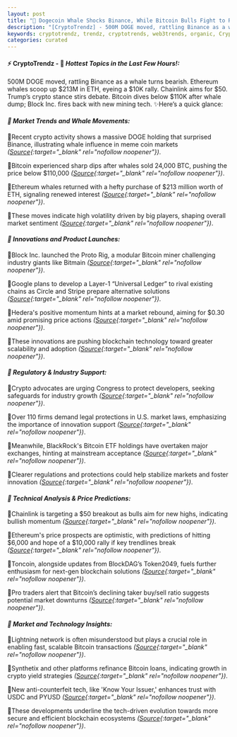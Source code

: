 ```yaml
---
layout: post
title: "🌌 Dogecoin Whale Shocks Binance, While Bitcoin Bulls Fight to Rebound"
description: "[CryptoTrendz] - 500M DOGE moved, rattling Binance as a whale turns bearish. Ethereum whales scoop up $213M in ETH, eyeing a $10K rally. Chainlink aims for $50. Trump’s crypto stance stirs debate. Bitcoin dives below $110K after whale dump; Block Inc. fires back with new mining tech."
keywords: cryptotrendz, trendz, cryptotrends, web3trends, organic, Crypto, Binance, Ethereum, DOGE, Bitcoin, Dogecoin, Miner, ETH, Market
categories: curated
---
```


#### ⚡ CryptoTrendz - 📌 *Hottest Topics in the Last Few Hours!:*

500M DOGE moved, rattling Binance as a whale turns bearish. Ethereum whales scoop up $213M in ETH, eyeing a $10K rally. Chainlink aims for $50. Trump’s crypto stance stirs debate. Bitcoin dives below $110K after whale dump; Block Inc. fires back with new mining tech. ✨Here’s a quick glance:


#### *🔖  Market Trends and Whale Movements:*  

🔹Recent crypto activity shows a massive DOGE holding that surprised Binance, illustrating whale influence in meme coin markets *([Source](https://s.avyag.com/flxe){:target="_blank" rel="nofollow noopener"})*.  

🔹Bitcoin experienced sharp dips after whales sold 24,000 BTC, pushing the price below $110,000 *([Source](https://s.avyag.com/xbpd){:target="_blank" rel="nofollow noopener"})*.  

🔹Ethereum whales returned with a hefty purchase of $213 million worth of ETH, signaling renewed interest *([Source](https://s.avyag.com/s703){:target="_blank" rel="nofollow noopener"})*.  

🔹These moves indicate high volatility driven by big players, shaping overall market sentiment *([Source](https://s.avyag.com/r8m7){:target="_blank" rel="nofollow noopener"})*.  

#### *🔖  Innovations and Product Launches:*  

🔹Block Inc. launched the Proto Rig, a modular Bitcoin miner challenging industry giants like Bitmain *([Source](https://s.avyag.com/o2uk){:target="_blank" rel="nofollow noopener"})*.  

🔹Google plans to develop a Layer-1 “Universal Ledger” to rival existing chains as Circle and Stripe prepare alternative solutions *([Source](https://s.avyag.com/mmg3){:target="_blank" rel="nofollow noopener"})*.  

🔹Hedera's positive momentum hints at a market rebound, aiming for $0.30 amid promising price actions *([Source](https://s.avyag.com/zis9){:target="_blank" rel="nofollow noopener"})*.  

🔹These innovations are pushing blockchain technology toward greater scalability and adoption *([Source](https://s.avyag.com/c16u){:target="_blank" rel="nofollow noopener"})*.  

#### *🔖  Regulatory & Industry Support:*  

🔹Crypto advocates are urging Congress to protect developers, seeking safeguards for industry growth *([Source](https://s.avyag.com/i4az){:target="_blank" rel="nofollow noopener"})*.  

🔹Over 110 firms demand legal protections in U.S. market laws, emphasizing the importance of innovation support *([Source](https://s.avyag.com/i4az){:target="_blank" rel="nofollow noopener"})*.  

🔹Meanwhile, BlackRock's Bitcoin ETF holdings have overtaken major exchanges, hinting at mainstream acceptance *([Source](https://s.avyag.com/xic7){:target="_blank" rel="nofollow noopener"})*.  

🔹Clearer regulations and protections could help stabilize markets and foster innovation *([Source](https://s.avyag.com/w0pv){:target="_blank" rel="nofollow noopener"})*.  

#### *🔖  Technical Analysis & Price Predictions:*  

🔹Chainlink is targeting a $50 breakout as bulls aim for new highs, indicating bullish momentum *([Source](https://s.avyag.com/699y){:target="_blank" rel="nofollow noopener"})*.  

🔹Ethereum's price prospects are optimistic, with predictions of hitting $6,000 and hope of a $10,000 rally if key trendlines break *([Source](https://s.avyag.com/66a8){:target="_blank" rel="nofollow noopener"})*.  

🔹Toncoin, alongside updates from BlockDAG’s Token2049, fuels further enthusiasm for next-gen blockchain solutions *([Source](https://s.avyag.com/c16u){:target="_blank" rel="nofollow noopener"})*.  

🔹Pro traders alert that Bitcoin’s declining taker buy/sell ratio suggests potential market downturns *([Source](https://s.avyag.com/kd5g){:target="_blank" rel="nofollow noopener"})*.  

#### *🔖  Market and Technology Insights:*  

🔹Lightning network is often misunderstood but plays a crucial role in enabling fast, scalable Bitcoin transactions *([Source](https://s.avyag.com/v9no){:target="_blank" rel="nofollow noopener"})*.  

🔹Synthetix and other platforms refinance Bitcoin loans, indicating growth in crypto yield strategies *([Source](https://s.avyag.com/136i){:target="_blank" rel="nofollow noopener"})*.  

🔹New anti-counterfeit tech, like 'Know Your Issuer,' enhances trust with USDC and PYUSD *([Source](https://s.avyag.com/aeej){:target="_blank" rel="nofollow noopener"})*.  

🔹These developments underline the tech-driven evolution towards more secure and efficient blockchain ecosystems *([Source](https://s.avyag.com/5aso){:target="_blank" rel="nofollow noopener"})*.